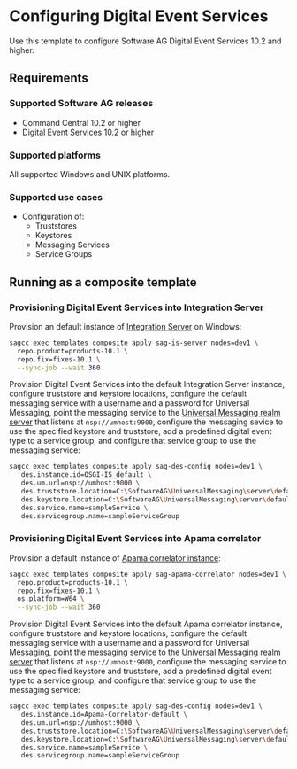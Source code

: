 # Configuring Digital Event Services

Use this template to configure Software AG Digital Event Services 10.2 and higher.

## Requirements

### Supported Software AG releases

* Command Central 10.2 or higher
* Digital Event Services 10.2 or higher

### Supported platforms

All supported Windows and UNIX platforms.

### Supported use cases

* Configuration of:
  * Truststores
  * Keystores
  * Messaging Services
  * Service Groups

## Running as a composite template

### Provisioning Digital Event Services into Integration Server

Provision an default instance of [Integration Server](../sag-is-server/) on Windows:

```bash
sagcc exec templates composite apply sag-is-server nodes=dev1 \
  repo.product=products-10.1 \
  repo.fix=fixes-10.1 \
  --sync-job --wait 360
```

Provision Digital Event Services into the default Integration Server instance, configure truststore and keystore locations,
configure the default messaging service with a username and a password for Universal Messaging,
point the messaging service to the [Universal Messaging realm server](../sag-um-server/) that listens at `nsp://umhost:9000`,
configure the messaging sevice to use the specified keystore and truststore, add a predefined digital event type to a service group,
and configure that service group to use the messaging service:

 ```bash
 sagcc exec templates composite apply sag-des-config nodes=dev1 \
    des.instance.id=OSGI-IS_default \
    des.um.url=nsp://umhost:9000 \
    des.truststore.location=C:\SoftwareAG\UniversalMessaging\server\default\bin\nirvanacacerts.jks \
    des.keystore.location=C:\SoftwareAG\UniversalMessaging\server\default\bin\server.jks \
    des.service.name=sampleService \
    des.servicegroup.name=sampleServiceGroup
```

### Provisioning Digital Event Services into Apama correlator

Provision a default instance of [Apama correlator instance](../sag-apama-correlator):

```bash
sagcc exec templates composite apply sag-apama-correlator nodes=dev1 \
  repo.product=products-10.1 \
  repo.fix=fixes-10.1 \
  os.platform=W64 \
  --sync-job --wait 360
```

Provision Digital Event Services into the default Apama correlator instance, configure truststore and keystore locations,
configure the default messaging service with a username and a password for Universal Messaging,
point the messaging service to the [Universal Messaging realm server](../sag-um-server/) that listens at `nsp://umhost:9000`,
configure the messaging service to use the specified keystore and truststore, add a predefined digital event type to a service group,
and configure that service group to use the messaging service:

 ```bash
 sagcc exec templates composite apply sag-des-config nodes=dev1 \
    des.instance.id=Apama-Correlator-default \
    des.um.url=nsp://umhost:9000 \
    des.truststore.location=C:\SoftwareAG\UniversalMessaging\server\default\bin\nirvanacacerts.jks \
    des.keystore.location=C:\SoftwareAG\UniversalMessaging\server\default\bin\server.jks \
    des.service.name=sampleService \
    des.servicegroup.name=sampleServiceGroup
```
